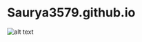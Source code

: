 # Saurya3579.github.io
![alt text](http://cdn.shopify.com/s/files/1/1443/4540/products/Ethereum_1024x1024.jpg?v=1515368115)
